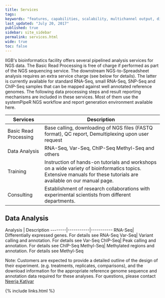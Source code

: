 ```yaml
---
title: Services
tags:
keywords: "features, capabilities, scalability, multichannel output, dita, hats, comparison, benefits"
last_updated: "July 20, 2017"
published: true
sidebar: site_sidebar
permalink: services.html
wide: true
toc: false
---
```


IIGB's bioinformatics facility offers several pipelined analysis services for NGS data. The Basic Read Processing is free of charge if performed as part of the NGS sequencing service. The downstream NGS-to-Spreadsheet analysis requires an extra service charge (see below for details). The latter is currently available for standard RNA-Seq, small RNA-Seq, SNP-Seq and ChIP-Seq samples that can be mapped against well annotated reference genomes. The following data processing steps and result reporting mechanisms are included in these services. Most of them use the systemPipeR NGS workflow and report generation environment available here.

Services | Description
--------|-----------
Basic Read Processing | Base calling, downloading of NGS files (FASTQ format), QC report, Demultiplexing upon user request
Data Analysis | RNA-Seq, Var-Seq, ChIP-Seq Methyl-Seq and others
Training | Instruction of hands-on tutorials and workshops on a wide variety of bioinformatics topics. Extensive manuals for these tutorials are available on our manual page.
Consulting | Establishment of research collaborations with experimental scientists from different departments.


## Data Analysis

Analysis | Description
--------|-----------|-----------
RNA-Seq| Differentially expressed genes. For details see RNA-Seq
Var-Seq| Variant calling and annotation. For details see Var-Seq
ChIP-Seq| Peak calling and annotation. For details see ChIP-Seq
Methyl-Seq| Methylated regions and annotation. For details see Methyl-Seq

Note: Customers are expected to provide a detailed outline of the design of their experiment. (e.g. treatments, replicates, comparisons), and the download information for the appropriate reference genome sequence and annotation data required for these analyses. For questions, please contact [Neerja Katiyar](mailto:neerja.katiyar@ucr.edu)

{% include links.html %}
